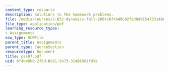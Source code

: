 ```yaml
---
content_type: resource
description: Solutions to the homework problems.
file: /media/courses/2-032-dynamics-fall-2004/6f4b49b02f8d8d91547331486981fd5e_pss07.pdf
file_type: application/pdf
learning_resource_types:
- Assignments
ocw_type: OCWFile
parent_title: Assignments
parent_type: CourseSection
resourcetype: Document
title: pss07.pdf
uid: 6f4b49b0-2f8d-8d91-5473-31486981fd5e
---
```

